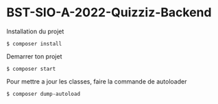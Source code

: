 # BST-SIO-A-2022-Quizziz-Backend

Installation du projet
````
$ composer install
````

Demarrer ton projet
````
$ composer start
````

Pour mettre a jour les classes, faire la commande de autoloader
````
$ composer dump-autoload 
````